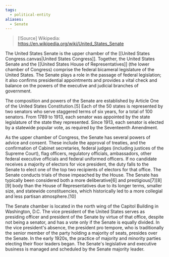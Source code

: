 ```yaml
---
tags:
  - political-entity
aliases:
  - Senate
---
```

>[!Source]
>Wikipedia: https://en.wikipedia.org/wiki/United_States_Senate


The United States Senate is the upper chamber of the [[United States Congress.canvas|United States Congress]]. Together, the United States Senate and the [[United States House of Representatives]] (the lower chamber of Congress) comprise the federal bicameral legislature of the United States. The Senate plays a role in the passage of federal legislation; it also confirms presidential appointments and provides a vital check and balance on the powers of the executive and judicial branches of government.

The composition and powers of the Senate are established by Article One of the United States Constitution.[5] Each of the 50 states is represented by two senators who serve staggered terms of six years, for a total of 100 senators. From 1789 to 1913, each senator was appointed by the state legislature of the state they represented. Since 1913, each senator is elected by a statewide popular vote, as required by the Seventeenth Amendment.

As the upper chamber of Congress, the Senate has several powers of advice and consent. These include the approval of treaties, and the confirmation of Cabinet secretaries, federal judges (including justices of the Supreme Court), flag officers, regulatory officials, ambassadors, other federal executive officials and federal uniformed officers. If no candidate receives a majority of electors for vice president, the duty falls to the Senate to elect one of the top two recipients of electors for that office. The Senate conducts trials of those impeached by the House. The Senate has typically been considered both a more deliberative[6] and prestigious[7][8][9] body than the House of Representatives due to its longer terms, smaller size, and statewide constituencies, which historically led to a more collegial and less partisan atmosphere.[10]

The Senate chamber is located in the north wing of the Capitol Building in Washington, D.C. The vice president of the United States serves as presiding officer and president of the Senate by virtue of that office, despite not being a senator, and has a vote only if the Senate is equally divided. In the vice president's absence, the president pro tempore, who is traditionally the senior member of the party holding a majority of seats, presides over the Senate. In the early 1920s, the practice of majority and minority parties electing their floor leaders began. The Senate's legislative and executive business is managed and scheduled by the Senate majority leader. 